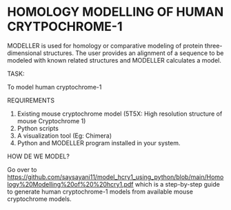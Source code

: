 # HOMOLOGY MODELLING OF HUMAN CRYTPOCHROME-1

MODELLER is used for homology or comparative modeling of protein three-dimensional structures. 
The user provides an alignment of a sequence to be modeled with known related structures and 
MODELLER calculates a model.

TASK:

To model human cryptochrome-1 

REQUIREMENTS

1. Existing mouse cryptochrome model (5T5X: High resolution structure of mouse Cryptochrome 1)
2. Python scripts
3. A visualization tool (Eg: Chimera)
4. Python and MODELLER program installed in your system.

HOW DE WE MODEL?

Go over to https://github.com/saysayani11/model_hcry1_using_python/blob/main/Homology%20Modelling%20of%20%20hcry1.pdf 
which is a step-by-step guide to generate human cryptochrome-1 models from available mouse cryptochrome models.

